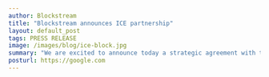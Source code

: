 ```yaml
---
author: Blockstream
title: "Blockstream announces ICE partnership"
layout: default_post
tags: PRESS RELEASE
image: /images/blog/ice-block.jpg
summary: "We are excited to announce today a strategic agreement with the Intercontinental Exchange (ICE), a leading provider of data and listings services, and operator of clearing houses and global exchanges including the New York Stock Exchange. Together we are launching the Cryptocurrency Data Feed, to be distributed via ICE Data Services’ Consolidated Feed. "
posturl: https://google.com
---
```


